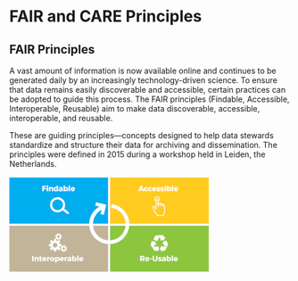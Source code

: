 # FAIR and CARE Principles 

## FAIR Principles

A vast amount of information is now available online and continues to be generated daily by an increasingly technology-driven science. To ensure that data remains easily discoverable and accessible, certain practices can be adopted to guide this process. The FAIR principles (Findable, Accessible, Interoperable, Reusable) aim to make data discoverable, accessible, interoperable, and reusable.  

These are guiding principles—concepts designed to help data stewards standardize and structure their data for archiving and dissemination. The principles were defined in 2015 during a workshop held in Leiden, the Netherlands.  

![Principes FAIR](../assets/images/guide/fair-en.png)